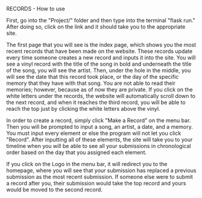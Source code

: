 RECORDS - How to use

First, go into the "Project/" folder and then type into the terminal "flask run."
After doing so, click on the link and it should take you to the appropriate site.

The first page that you will see is the index page, which shows you the most recent
records that have been made on the website. These records update every time someone creates
a new record and inputs it into the site. You will see a vinyl record with the title of the
song in bold and underneath the title of the song, you will see the artist. Then, under the
hole in the middle, you will see the date that this record took place, or the day of
the specific memory that they have with that song. You are not able to read their memories;
however, because as of now they are private. If you click on the white letters under the
records, the website will automatically scroll down to the next record, and when it reaches
the third record, you will be able to reach the top just by clicking the white letters above the vinyl.

In order to create a record, simply click "Make a Record" on the menu bar. Then you will be prompted
to input a song, an artist, a date, and a memory. You must input every element or else the program
will not let you click "Record". After inputting all of these elements, the site will take you to your
timeline when you will be able to see all your submissions in chronological order based on the day
that you assigned each element.

If you click on the Logo in the menu bar, it will redirect you to the homepage, where you will see that
your submission has replaced a previous submission as the most recent submission. If someone else
were to submit a record after you, their submission would take the top record and yours would be moved
to the second record.